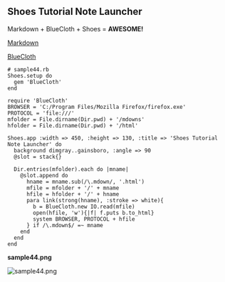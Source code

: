 Shoes Tutorial Note Launcher
----------------------------

Markdown + BlueCloth + Shoes = **AWESOME!**

[Markdown](http://daringfireball.net/projects/markdown/)

[BlueCloth](http://www.deveiate.org/projects/BlueCloth)

	# sample44.rb
	Shoes.setup do
	  gem 'BlueCloth'
	end
	
	require 'BlueCloth'
	BROWSER = 'C:/Program Files/Mozilla Firefox/firefox.exe'
	PROTOCOL = 'file:///'
	mfolder = File.dirname(Dir.pwd) + '/mdowns'
	hfolder = File.dirname(Dir.pwd) + '/html'
	
	Shoes.app :width => 450, :height => 130, :title => 'Shoes Tutorial Note Launcher' do
	  background dimgray..gainsboro, :angle => 90
	  @slot = stack{}
	  
	  Dir.entries(mfolder).each do |mname|
	    @slot.append do
	      hname = mname.sub(/\.mdown/, '.html')
	      mfile = mfolder + '/' + mname
	      hfile = hfolder + '/' + hname
	      para link(strong(hname), :stroke => white){
	        b = BlueCloth.new IO.read(mfile)
	        open(hfile, 'w'){|f| f.puts b.to_html}
	        system BROWSER, PROTOCOL + hfile
	      } if /\.mdown$/ =~ mname
	    end
	  end
	end

**sample44.png**

![sample44.png](http://github.com/ashbb/shoes_tutorial_html/tree/master%2Fimages%2Fsample44.png?raw=true)
